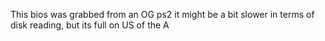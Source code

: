 This bios was grabbed from an OG ps2 it might be a bit slower in terms of disk reading, but its full on US of the A
